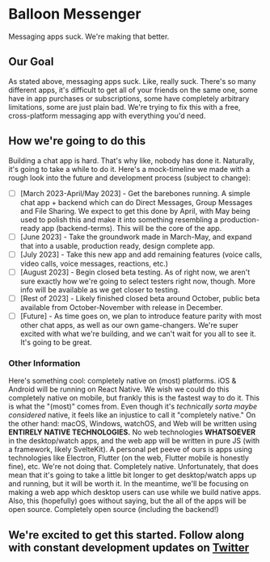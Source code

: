 # Balloon Messenger
Messaging apps suck. We're making that better.
## Our Goal
As stated above, messaging apps suck. Like, really suck. There's so many different apps, it's difficult to get all of your friends on the same one, some have in app purchases or subscriptions, some have completely arbitrary limitations, some are just plain bad. We're trying to fix this with a free, cross-platform messaging app with everything you'd need.
## How we're going to do this
Building a chat app is hard. That's why like, nobody has done it. Naturally, it's going to take a while to do it. Here's a mock-timeline we made with a rough look into the future and development process (subject to change):
- [ ] [March 2023-April/May 2023] - Get the barebones running. A simple chat app + backend which can do Direct Messages, Group Messages and File Sharing. We expect to get this done by April, with May being used to polish this and make it into something resembling a production-ready app (backend-terms). This will be the core of the app.
- [ ] [June 2023] - Take the groundwork made in March-May, and expand that into a usable, production ready, design complete app.
- [ ] [July 2023] - Take this new app and add remaining features (voice calls, video calls, voice messages, reactions, etc.)
- [ ] [August 2023] - Begin closed beta testing. As of right now, we aren't sure exactly how we're going to select testers right now, though. More info will be available as we get closer to testing.
- [ ] [Rest of 2023] - Likely finished closed beta around October, public beta available from October-November with release in December.
- [ ] [Future] - As time goes on, we plan to introduce feature parity with most other chat apps, as well as our own game-changers. We're super excited with what we're building, and we can't wait for you all to see it. It's going to be great.
### Other Information
Here's something cool: completely native on (most) platforms.
iOS & Android will be running on React Native. We wish we could do this completely native on mobile, but frankly this is the fastest way to do it. This is what the "(most)" comes from. Even though it's *technically sorta maybe considered* native, it feels like an injustice to call it "completely native." On the other hand: macOS, Windows, watchOS, and Web will be written using **ENTIRELY NATIVE TECHNOLOGIES.** No web technologies **WHATSOEVER** in the desktop/watch apps, and the web app will be written in pure JS (with a framework, likely SvelteKit). A personal pet peeve of ours is apps using technologies like Electron, Flutter (on the web, Flutter mobile is honestly fine), etc. We're not doing that. Completely native. Unfortunately, that does mean that it's going to take a little bit longer to get desktop/watch apps up and running, but it will be worth it. In the meantime, we'll be focusing on making a web app which desktop users can use while we build native apps.
<br>
Also, this (hopefully) goes without saying, but the all of the apps will be open source. Completely open source (including the backend!)
## We're excited to get this started. Follow along with constant development updates on [Twitter](https://twitter.com/balloonmsgr)
